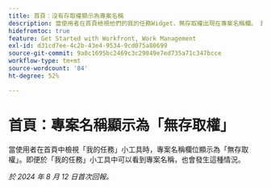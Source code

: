 ```yaml
---
title: 首頁：沒有存取權顯示為專案名稱
description: 當使用者在首頁檢視他們的我的任務Widget，無存取權出現在專案名稱欄。 即使專案名稱顯示在「我的工作」Widget中，也會發生這種情況。
hidefromtoc: true
feature: Get Started with Workfront, Work Management
exl-id: d31cd7ee-4c2b-43e4-9534-9cd075a80699
source-git-commit: 9a8c1695bc2469c3c29849e7ed735a71c347bcce
workflow-type: tm+mt
source-wordcount: '84'
ht-degree: 52%

---
```


# 首頁：專案名稱顯示為「無存取權」

<!--valid issue, won't fix until legacy home is deprecated-->

當使用者在首頁中檢視「我的任務」小工具時，專案名稱欄位顯示為「無存取權」。即便於「我的任務」小工具中可以看到專案名稱，也會發生這種情況。

_於 2024 年 8 月 12 日首次回報。_
